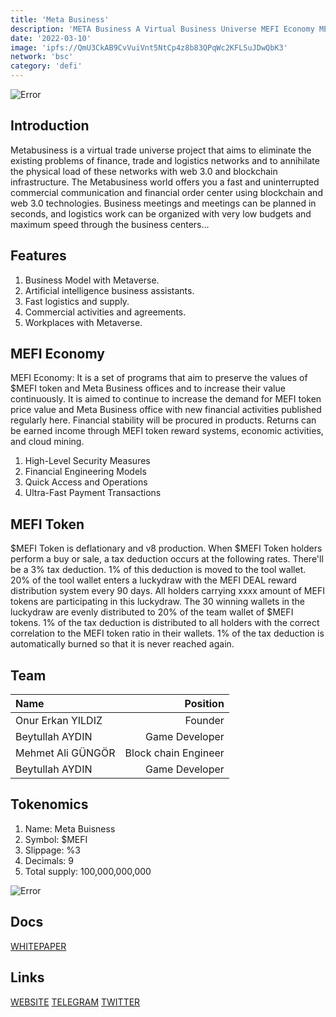```yaml
---
title: 'Meta Business'
description: 'META Business A Virtual Business Universe MEFI Economy MEFI Token'
date: '2022-03-10'
image: 'ipfs://QmU3CkAB9CvVuiVnt5NtCp4z8b83QPqWc2KFLSuJDwQbK3'
network: 'bsc'
category: 'defi'
---
```


![Error](ipfs://Qmd25RNgiC34dtRwE6R4YXCBNR8SsUoFRG7pTYaaU2KiDe)

## Introduction

Metabusiness is a virtual trade universe project that aims to eliminate the existing problems of finance, trade and logistics networks and to annihilate the physical load of these networks with web 3.0 and blockchain infrastructure.  The Metabusiness world offers you a fast and uninterrupted commercial communication and financial order center using blockchain and web 3.0 technologies. Business meetings and meetings can be planned in seconds, and logistics work can be organized with very low budgets and maximum speed through the business centers...

## Features

1. Business Model with Metaverse.
2. Artificial intelligence business assistants.
3. Fast logistics and supply.
4. Commercial activities and agreements.
5. Workplaces with Metaverse.


## MEFI Economy

MEFI Economy: It is a set of programs that aim to preserve the values of $MEFI token and Meta Business offices and to increase their value continuously. It is aimed to continue to increase the demand for MEFI token price value and Meta Business office with new financial activities published regularly here. Financial stability will be procured in products. Returns can be earned income through MEFI token reward systems, economic activities, and cloud mining.

1. High-Level Security Measures
2. Financial Engineering Models
3. Quick Access and Operations
4. Ultra-Fast Payment Transactions


## MEFI Token

$MEFI Token is deflationary and v8 production. When $MEFI Token holders perform a buy or sale, a tax deduction occurs at the following rates. There'll be a 3% tax deduction. 1% of this deduction is moved to the tool wallet. 20% of the tool wallet enters a luckydraw with the MEFI DEAL reward distribution system every 90 days. All holders carrying xxxx amount of MEFI tokens are participating in this luckydraw. The 30 winning wallets in the luckydraw are evenly distributed to 20% of the team wallet of $MEFI tokens. 1% of the tax deduction is distributed to all holders with the correct correlation to the MEFI token ratio in their wallets. 1% of the tax deduction is automatically burned so that it is never reached again.



## Team

| Name  |  Position |
|:---|---:|
|Onur Erkan YILDIZ| Founder|
|Beytullah AYDIN|Game Developer|
|Mehmet Ali GÜNGÖR| Block chain Engineer|
|Beytullah AYDIN| Game Developer|


## Tokenomics

1. Name: Meta Buisness
2. Symbol: $MEFI
3. Slippage: %3
4. Decimals: 9
5. Total supply: 100,000,000,000

![Error](ipfs://QmfErRkoEX2tpvMC9Gmqsh7zYEzHRNGUj5UC2UY9brpUKT)

## Docs

[WHITEPAPER](ipfs://QmYg232SChFPENDyTVBoLnjy7QNp3VDD8btqeG8NGz4WMh)

## Links

[WEBSITE](https://metabusiness.city/)
[TELEGRAM](https://t.me/metabusinessglobal)
[TWITTER](https://twitter.com/metabusinessbsc)
